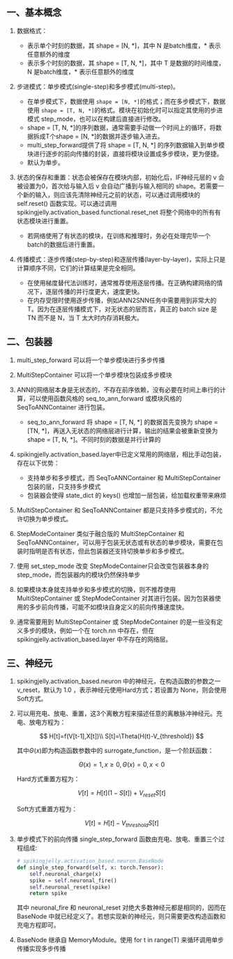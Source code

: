 ## 一、基本概念

1. 数据格式：

   - 表示单个时刻的数据，其 shape = [N, \*]，其中 N 是batch维度，\* 表示任意额外的维度
   - 表示多个时刻的数据，其 shape = [T, N, \*]，其中 T 是数据的时间维度， N 是batch维度，\* 表示任意额外的维度
2. 步进模式：单步模式(single-step)和多步模式(multi-step)。

   - 在单步模式下，数据使用 `shape = [N, *]`的格式；而在多步模式下，数据使用 `shape = [T, N, *]`的格式。模块在初始化时可以指定其使用的步进模式 step_mode，也可以在构建后直接进行修改。
   - shape = [T, N, *]的序列数据，通常需要手动做一个时间上的循环，将数据拆成T个shape = [N, *]的数据并逐步输入进去。
   - multi_step_forward提供了将 shape = [T, N, *] 的序列数据输入到单步模块进行逐步的前向传播的封装，直接将模块设置成多步模块，更为便捷。
   - 默认为单步。
3. 状态的保存和重置：状态会被保存在模块内部，初始化后，IF神经元层的 v 会被设置为0，首次给与输入后 v 会自动广播到与输入相同的 shape。若需要一个新的输入，则应该先清除神经元之前的状态，可以通过调用模块的 self.reset() 函数实现。可以通过调用 spikingjelly.activation_based.functional.reset_net 将整个网络中的所有有状态模块进行重置。

   - 若网络使用了有状态的模块，在训练和推理时，务必在处理完毕一个batch的数据后进行重置。
4. 传播模式：逐步传播(step-by-step)和逐层传播(layer-by-layer)，实际上只是计算顺序不同，它们的计算结果是完全相同。

   - 在使用梯度替代法训练时，通常推荐使用逐层传播。在正确构建网络的情况下，逐层传播的并行度更大，速度更快。
   - 在内存受限时使用逐步传播，例如ANN2SNN任务中需要用到非常大的 T。因为在逐层传播模式下，对无状态的层而言，真正的 batch size 是 TN 而不是 N，当 T 太大时内存消耗极大。

## 二、包装器

1. multi_step_forward 可以将一个单步模块进行多步传播
2. MultiStepContainer 可以将一个单步模块包装成多步模块
3. ANN的网络层本身是无状态的，不存在前序依赖，没有必要在时间上串行的计算，可以使用函数风格的 seq_to_ann_forward 或模块风格的 SeqToANNContainer 进行包装。

   - seq_to_ann_forward 将 shape = [T, N, *] 的数据首先变换为 shape = [TN, *]，再送入无状态的网络层进行计算，输出的结果会被重新变换为 shape = [T, N, *]。不同时刻的数据是并行计算的
4. spikingjelly.activation_based.layer中已定义常用的网络层，相比手动包装，存在以下优势：

   - 支持单步和多步模式，而 SeqToANNContainer 和 MultiStepContainer 包装的层，只支持多步模式
   - 包装器会使得 state_dict 的 keys() 也增加一层包装，给加载权重带来麻烦
5. MultiStepContainer 和 SeqToANNContainer 都是只支持多步模式的，不允许切换为单步模式。
6. StepModeContainer 类似于融合版的 MultiStepContainer 和 SeqToANNContainer，可以用于包装无状态或有状态的单步模块，需要在包装时指明是否有状态，但此包装器还支持切换单步和多步模式。
7. 使用 set_step_mode 改变 StepModeContainer只会改变包装器本身的 step_mode，而包装器内的模块仍然保持单步
8. 如果模块本身就支持单步和多步模式的切换，则不推荐使用 MultiStepContainer 或 StepModeContainer 对其进行包装。因为包装器使用的多步前向传播，可能不如模块自身定义的前向传播速度快。
9. 通常需要用到 MultiStepContainer 或 StepModeContainer 的是一些没有定义多步的模块，例如一个在 torch.nn 中存在，但在 spikingjelly.activation_based.layer 中不存在的网络层。

## 三、神经元

1. spikingjelly.activation_based.neuron 中的神经元，在构造函数的参数之一 v_reset，默认为 1.0 ，表示神经元使用Hard方式；若设置为 None，则会使用Soft方式。
2. 可以用充电、放电、重置，这3个离散方程来描述任意的离散脉冲神经元。充电、放电方程为：

   $$
   H[t]=f(V[t-1],X[t])\\
   S[t]=\Theta(H(t)-V_{threshold})
   $$

   其中$\Theta(x)$即为构造函数参数中的 surrogate_function，是一个阶跃函数：

   $$
   \Theta(x)=1,x\geq0,\Theta(x)=0,x<0
   $$

   Hard方式重置方程为：

   $$
   V[t]=H[t](1-S[t])+V_{reset}S[t]
   $$

   Soft方式重置方程为：

   $$
   V[t]=H[t]-V_{threshold}S[t]
   $$
3. 单步模式下的前向传播 single_step_forward 函数由充电、放电、重置三个过程组成:

   ```python
   # spikingjelly.activation_based.neuron.BaseNode
   def single_step_forward(self, x: torch.Tensor):
       self.neuronal_charge(x)
       spike = self.neuronal_fire()
       self.neuronal_reset(spike)
       return spike
   ```
   其中 neuronal_fire 和 neuronal_reset 对绝大多数神经元都是相同的，因而在 BaseNode 中就已经定义了。若想实现新的神经元，则只需要更改构造函数和充电方程即可。
4. BaseNode 继承自 MemoryModule。使用 for t in range(T) 来循环调用单步传播实现多步传播
